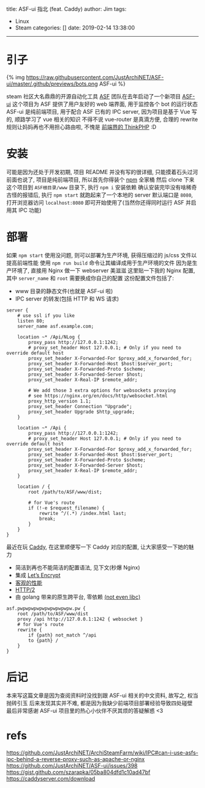 title: ASF-ui 指北 (feat. Caddy)
author: Jim
tags:
  - Linux
  - Steam
categories: []
date: 2019-02-14 13:38:00
---
# 引子

{% img https://raw.githubusercontent.com/JustArchiNET/ASF-ui/master/.github/previews/bots.png ASF-ui %}

steam 社区大名鼎鼎的开源自动化工具 [ASF](https://github.com/JustArchiNET/ArchiSteamFarm) 团队在去年启动了一个新项目 [ASF-ui](https://github.com/JustArchiNET/ASF-ui)
这个项目为 ASF 提供了用户友好的 web 端界面, 用于监控各个 bot 的运行状态
ASF-ui 是纯前端项目, 用于配合 ASF 已有的 IPC server, 因为项目是基于 Vue 写的, 顺路学习了 vue 相关的知识
不得不说 vue-router 是真滴方便, 合理的 rewrite 规则让妈妈再也不用担心路由啦, 不愧是 [前端界的 ThinkPHP](https://www.v2ex.com/t/382344) :D

# 安装

可能是因为还处于开发初期, 项目 README 并没有写的很详细, 只能摸着石头过河
前面也说了, 项目是纯前端项目, 所以首先你得装个 [npm](https://www.npmjs.com/get-npm) 全家桶
然后 clone 下来这个项目到 `ASF根目录/www` 目录下, 执行 `npm i` 安装依赖
确认安装完毕没有啥稀奇古怪的报错后, 执行 `npm start` 就跑起来了一个本地的 server
默认端口是 `8080`, 打开浏览器访问 `localhost:8080` 即可开始使用了(当然你还得同时运行 ASF 并启用其 IPC 功能)

# 部署

如果 `npm start` 使用没问题, 则可以部署为生产环境, 获得压缩过的 js/css 文件以提高前端性能
使用 `npm run build` 命令让其编译成用于生产环境的文件
因为是生产环境了, 直接用 Nginx 做一下 webserver 美滋滋
这里贴一下我的 Nginx 配置, 其中 `server_name` 和 `root` 需要换成你自己的配置
这份配置文件包括了:
 - www 目录的静态文件(也就是 ASF-ui 啦)
 - IPC server 的转发(包括 HTTP 和 WS 请求)

```
server {
    # use ssl if you like
    listen 80;
    server_name asf.example.com;

	location ~* /Api/NLog {
        proxy_pass http://127.0.0.1:1242;
        # proxy_set_header Host 127.0.0.1; # Only if you need to override default host
        proxy_set_header X-Forwarded-For $proxy_add_x_forwarded_for;
        proxy_set_header X-Forwarded-Host $host:$server_port;
        proxy_set_header X-Forwarded-Proto $scheme;
        proxy_set_header X-Forwarded-Server $host;
        proxy_set_header X-Real-IP $remote_addr;

        # We add those 3 extra options for websockets proxying
        # see https://nginx.org/en/docs/http/websocket.html
        proxy_http_version 1.1;
        proxy_set_header Connection "Upgrade";
        proxy_set_header Upgrade $http_upgrade;
	}

	location ~* /Api {
        proxy_pass http://127.0.0.1:1242;
        # proxy_set_header Host 127.0.0.1; # Only if you need to override default host
        proxy_set_header X-Forwarded-For $proxy_add_x_forwarded_for;
        proxy_set_header X-Forwarded-Host $host:$server_port;
        proxy_set_header X-Forwarded-Proto $scheme;
        proxy_set_header X-Forwarded-Server $host;
        proxy_set_header X-Real-IP $remote_addr;
	}

    location / {
        root /path/to/ASF/www/dist;
    
        # for Vue's route
        if (!-e $request_filename) {
            rewrite ^/(.*) /index.html last;
            break;
        }
    }
}
```

最近在玩 [Caddy](https://caddyserver.com/), 在这里顺便写一下 Caddy 对应的配置, 让大家感受一下她的魅力
 - 简洁到再也不能简洁的配置语法, 见下文(秒爆 Nginx)
 - 集成 [Let’s Encrypt](https://letsencrypt.org/)
 - [客观的性能](https://caddy.community/t/siege-benchmarks-nginx-vs-caddy-identical-systems/2962)
 - [HTTP/2](https://en.wikipedia.org/wiki/HTTP/2)
 - 由 golang 带来的原生跨平台, 零依赖 [(not even libc)](https://github.com/mholt/caddy#features)

```
asf.pwpwpwpwpwpwpwpwpwpw.pw {
    root /path/to/ASF/www/dist
    proxy /api http://127.0.0.1:1242 { websocket }
    # for Vue's route
    rewrite {
        if {path} not_match ^/api
        to {path} /
    }
}
```

# 后记

本来写这篇文章是因为查阅资料时没找到跟 ASF-ui 相关的中文资料, 故写之, 权当抛砖引玉
后来发现其实并不难, 都是因为我缺少前端项目部署经验导致四处碰壁
最后非常感谢 ASF-ui 项目里的热心小伙伴不厌其烦的答疑解惑 <3

# refs

https://github.com/JustArchiNET/ArchiSteamFarm/wiki/IPC#can-i-use-asfs-ipc-behind-a-reverse-proxy-such-as-apache-or-nginx
https://github.com/JustArchiNET/ASF-ui/issues/398
https://gist.github.com/szarapka/05ba804dfd1c10ad47bf
https://caddyserver.com/download
